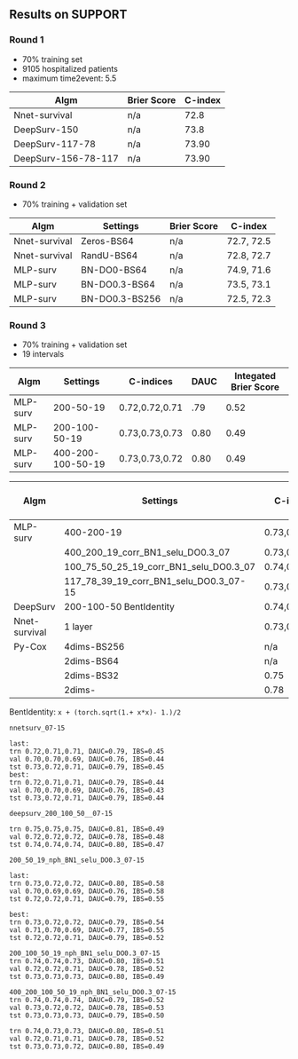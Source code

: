 

## Results on SUPPORT

### Round 1
- 70% training set
- 9105 hospitalized patients
- maximum time2event: 5.5 

| Algm | Brier Score | C-index |
|--|--|--|
| Nnet-survival | n/a | 72.8 | 
| DeepSurv-150 | n/a | 73.8 |
| DeepSurv-117-78 | n/a | 73.90 |
| DeepSurv-156-78-117 | n/a | 73.90 |


### Round 2
- 70% training + validation set

| Algm | Settings|Brier Score | C-index |
|--|--|--|--|
| Nnet-survival | Zeros-BS64 | n/a | 72.7, 72.5 | 
| Nnet-survival | RandU-BS64 | n/a | 72.8, 72.7 | 
| MLP-surv |BN-DO0-BS64 | n/a | 74.9, 71.6 | 
| MLP-surv |BN-DO0.3-BS64 | n/a | 73.5, 73.1 | 
| MLP-surv |BN-DO0.3-BS256 | n/a | 72.5, 72.3 | 


### Round 3
- 70% training + validation set
- 19 intervals

| Algm | Settings| C-indices | DAUC |  Integated Brier Score  |
|--|--|--|--|--|
| MLP-surv | 200-50-19 | 0.72,0.72,0.71| .79 | 0.52 |
| MLP-surv | 200-100-50-19 |  0.73,0.73,0.73 | 0.80 | 0.49 |
| MLP-surv | 400-200-100-50-19 | 0.73,0.73,0.72  | 0.80 | 0.49 |

| Algm | Settings| C-indices | DAUC |  Integated Brier Score  |
|--|--|--|--|--|
| MLP-surv | 400-200-19 | 0.73,0.72,0.72  | 0.79 | 0.47 |
| | 400_200_19_corr_BN1_selu_DO0.3_07 |  0.73,0.72,0.72| 0.78 | 0.45 | 
| | 100_75_50_25_19_corr_BN1_selu_DO0.3_07 |  0.74,0.73,0.73 | 0.79 | 0.55 | 
| | 117_78_39_19_corr_BN1_selu_DO0.3_07-15 |0.73,0.73,0.73 | 0.79 | 0.45 | 
| DeepSurv | 200-100-50 BentIdentity | 0.74,0.74,0.74 | 0.80 | 0.47 | 
| Nnet-survival | 1 layer | 0.73,0.72,0.71 | 0.79| 0.44 |
| Py-Cox | 4dims-BS256 | n/a | 0.76 | 0.41  | 
| | 2dims-BS64 | n/a | 0.77 | 0.40  | 
| | 2dims-BS32 | 0.75 | 0.40 |
| | 2dims- | 0.78 | 0.41 |
BentIdentity: ```x + (torch.sqrt(1.+ x*x)- 1.)/2```

```
nnetsurv_07-15

last:
trn 0.72,0.71,0.71, DAUC=0.79, IBS=0.45
val 0.70,0.70,0.69, DAUC=0.76, IBS=0.44
tst 0.73,0.72,0.71, DAUC=0.79, IBS=0.45
best:
trn 0.72,0.71,0.71, DAUC=0.79, IBS=0.44
val 0.70,0.70,0.69, DAUC=0.76, IBS=0.43
tst 0.73,0.72,0.71, DAUC=0.79, IBS=0.44

```

```
deepsurv_200_100_50__07-15

trn 0.75,0.75,0.75, DAUC=0.81, IBS=0.49
val 0.72,0.72,0.72, DAUC=0.78, IBS=0.48
tst 0.74,0.74,0.74, DAUC=0.80, IBS=0.47

```

```
200_50_19_nph_BN1_selu_DO0.3_07-15

last:
trn 0.73,0.72,0.72, DAUC=0.80, IBS=0.58
val 0.70,0.69,0.69, DAUC=0.76, IBS=0.58
tst 0.72,0.72,0.71, DAUC=0.79, IBS=0.55

best:
trn 0.73,0.72,0.72, DAUC=0.79, IBS=0.54
val 0.71,0.70,0.69, DAUC=0.77, IBS=0.55
tst 0.72,0.72,0.71, DAUC=0.79, IBS=0.52
```

```
200_100_50_19_nph_BN1_selu_DO0.3_07-15
trn 0.74,0.74,0.73, DAUC=0.80, IBS=0.51
val 0.72,0.72,0.71, DAUC=0.78, IBS=0.52
tst 0.73,0.73,0.73, DAUC=0.80, IBS=0.49
```

```
400_200_100_50_19_nph_BN1_selu_DO0.3_07-15
trn 0.74,0.74,0.74, DAUC=0.79, IBS=0.52
val 0.73,0.72,0.72, DAUC=0.78, IBS=0.53
tst 0.73,0.73,0.73, DAUC=0.79, IBS=0.50

trn 0.74,0.73,0.73, DAUC=0.80, IBS=0.51
val 0.72,0.71,0.71, DAUC=0.78, IBS=0.52
tst 0.73,0.73,0.72, DAUC=0.80, IBS=0.49
```
